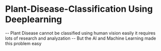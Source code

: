 # Plant-Disease-Classification Using Deeplearning
-- Plant Disease cannot be classified using human vision easily it requires lots of research and analyzation 
-- But the AI and Machine Learning made this problem easy 

